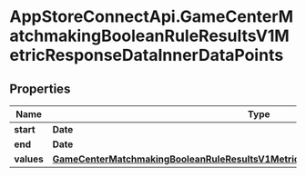 # AppStoreConnectApi.GameCenterMatchmakingBooleanRuleResultsV1MetricResponseDataInnerDataPoints

## Properties

Name | Type | Description | Notes
------------ | ------------- | ------------- | -------------
**start** | **Date** |  | [optional] 
**end** | **Date** |  | [optional] 
**values** | [**GameCenterMatchmakingBooleanRuleResultsV1MetricResponseDataInnerDataPointsValues**](GameCenterMatchmakingBooleanRuleResultsV1MetricResponseDataInnerDataPointsValues.md) |  | [optional] 


